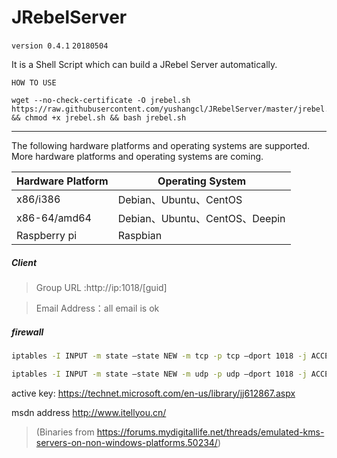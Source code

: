 # JRebelServer
`version 0.4.1`
`20180504`

It is a Shell Script which can build a JRebel Server automatically.

`HOW TO USE`

```
wget --no-check-certificate -O jrebel.sh https://raw.githubusercontent.com/yushangcl/JRebelServer/master/jrebel.sh && chmod +x jrebel.sh && bash jrebel.sh
```

---

The following hardware platforms and operating systems are supported. More  hardware platforms and operating systems are coming.

| Hardware Platform | Operating System            |
| ----------------- | --------------------------- |
| x86/i386          | Debian、Ubuntu、CentOS        |
| x86-64/amd64      | Debian、Ubuntu、CentOS、Deepin |
| Raspberry pi      | Raspbian                    |

##### Client
> Group URL :http://ip:1018/[guid]

> Email Address：all email is ok

##### firewall
```bash
iptables -I INPUT -m state —state NEW -m tcp -p tcp —dport 1018 -j ACCEPT

iptables -I INPUT -m state —state NEW -m udp -p udp —dport 1018 -j ACCEPT
```
active key:
https://technet.microsoft.com/en-us/library/jj612867.aspx


msdn address
http://www.itellyou.cn/

> (Binaries from https://forums.mydigitallife.net/threads/emulated-kms-servers-on-non-windows-platforms.50234/)